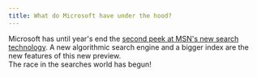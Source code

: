 ```yaml
---
title: What do Microsoft have under the hood?
---
```

Microsoft has until year's end the [second peek at MSN's new search technology](http://techpreview.search.msn.co.uk/?setlang=es-ES). A new algorithmic search engine and a bigger index are the new features of this new preview.  
The race in the searches world has begun!  

